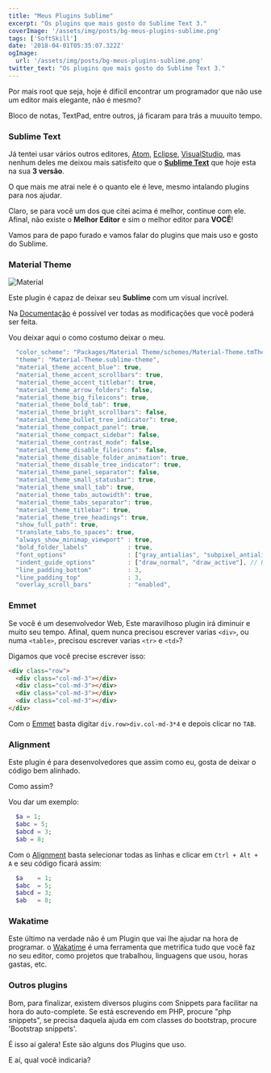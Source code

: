 ```yaml
---
title: "Meus Plugins Sublime"
excerpt: "Os plugins que mais gosto do Sublime Text 3."
coverImage: '/assets/img/posts/bg-meus-plugins-sublime.png'
tags: ['SoftSkill']
date: '2018-04-01T05:35:07.322Z'
ogImage:
  url: '/assets/img/posts/bg-meus-plugins-sublime.png'
twitter_text: "Os plugins que mais gosto do Sublime Text 3."
---
```


Por mais root que seja, hoje é difícil encontrar um programador que não use um editor mais elegante, não é mesmo?

Bloco de notas, TextPad, entre outros, já ficaram para trás a muuuito tempo.

### Sublime Text

Já tentei usar vários outros editores, [Atom](https://atom.io/), [Eclipse](https://www.eclipse.org/downloads/), [VisualStudio](https://www.visualstudio.com), mas nenhum deles me deixou mais satisfeito que o **[Sublime Text](https://www.sublimetext.com)** que hoje esta na sua **3 versão**.

O que mais me atrai nele é o quanto ele é leve, mesmo intalando plugins para nos ajudar.

Claro, se para você um dos que citei acima é melhor, continue com ele. Afinal, não existe o **Melhor Editor** e sim o melhor editor para **VOCÊ**!

Vamos para de papo furado e vamos falar do plugins que mais uso e gosto do Sublime.

### Material Theme

![Material](https://camo.githubusercontent.com/972bd5d93779fdaf95e02cf0326b429be93adcba/687474703a2f2f692e696d6775722e636f6d2f395079784a4d4e2e676966)

Este plugin é capaz de deixar seu **Sublime** com um visual incrível.

Na [Documentação](https://github.com/equinusocio/material-theme) é possível ver todas as modificações que você poderá ser feita.

Vou deixar aqui o como costumo deixar o meu.

```javascript
  "color_scheme": "Packages/Material Theme/schemes/Material-Theme.tmTheme",
  "theme": "Material-Theme.sublime-theme",
  "material_theme_accent_blue": true,
  "material_theme_accent_scrollbars": true,
  "material_theme_accent_titlebar": true,
  "material_theme_arrow_folders": false,
  "material_theme_big_fileicons": true,
  "material_theme_bold_tab": true,
  "material_theme_bright_scrollbars": false,
  "material_theme_bullet_tree_indicator": true,
  "material_theme_compact_panel": true,
  "material_theme_compact_sidebar": false,
  "material_theme_contrast_mode": false,
  "material_theme_disable_fileicons": false,
  "material_theme_disable_folder_animation": true,
  "material_theme_disable_tree_indicator": true,
  "material_theme_panel_separator": false,
  "material_theme_small_statusbar": true,
  "material_theme_small_tab": true,
  "material_theme_tabs_autowidth": true,
  "material_theme_tabs_separator": true,
  "material_theme_titlebar": true,
  "material_theme_tree_headings": true,
  "show_full_path": true,
  "translate_tabs_to_spaces": true,
  "always_show_minimap_viewport" : true,
  "bold_folder_labels"           : true,
  "font_options"                 : ["gray_antialias", "subpixel_antialias"], // On retina Mac & Windows
  "indent_guide_options"         : ["draw_normal", "draw_active"], // Highlight active indent
  "line_padding_bottom"          : 3,
  "line_padding_top"             : 3,
  "overlay_scroll_bars"          : "enabled",
```

### Emmet

Se você é um desenvolvedor Web, Este maravilhoso plugin irá diminuir e muito seu tempo. Afinal, quem nunca precisou escrever varias `<div>`, ou numa `<table>`, precisou escrever varias `<tr>` e `<td>`?

Digamos que você precise escrever isso:

```html
<div class="row">
  <div class="col-md-3"></div>
  <div class="col-md-3"></div>
  <div class="col-md-3"></div>
  <div class="col-md-3"></div>
</div>
```

Com o [Emmet]() basta digitar `div.row>div.col-md-3*4` e depois clicar no `TAB`.

### Alignment

Este plugin é para desenvolvedores que assim como eu, gosta de deixar o código bem alinhado.

Como assim?

Vou dar um exemplo:

```php
  $a = 1;
  $abc = 5;
  $abcd = 3;
  $ab = 8;
```

Com o [Alignment](https://packagecontrol.io/packages/Alignment) basta selecionar todas as linhas e clicar em `Ctrl + Alt + A` e seu código ficará assim:

```php
  $a    = 1;
  $abc  = 5;
  $abcd = 3;
  $ab   = 8;
```

### Wakatime

Este último na verdade não é um Plugin que vai lhe ajudar na hora de programar. o [Wakatime](https://wakatime.com/) é uma ferramenta que metrifica tudo que você faz no seu editor, como projetos que trabalhou, linguagens que usou, horas gastas, etc.

### Outros plugins

Bom, para finalizar, existem diversos plugins com Snippets para facilitar na hora do auto-complete.
Se está escrevendo em PHP, procure "php snippets", se precisa daquela ajuda em com classes do bootstrap, procure 'Bootstrap snippets'.

É isso aí galera! Este são alguns dos Plugins que uso.

E aí, qual você indicaria?

